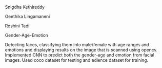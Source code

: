 Snigdha Kethireddy 

Geethika Lingamaneni 

Roshini Tadi


Gender-Age-Emotion

Detecting faces, classifying them into male/female with age ranges and emotions and displaying results on the image that is scanned using opencv. 
Implemented CNN to predict both the gender-age and emotion from facial images. Used coco dataset for testing and adience dataset for training. 


